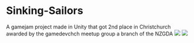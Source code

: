 # Sinking-Sailors
A gamejam project made in Unity that got 2nd place in Christchurch awarded by the gamedevchch meetup group a branch of the NZGDA
![](gitImages/SinkingSailorsmaingif.gif)
![](gitImages/SinkingSailorsRepairingGif.gif)
